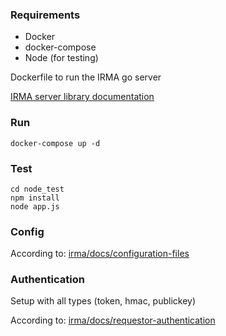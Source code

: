 ### Requirements

- Docker
- docker-compose
- Node (for testing)

Dockerfile to run the IRMA go server

[IRMA server library documentation](https://irma.app/docs/irma-server/)

### Run

```
docker-compose up -d
```

### Test

```
cd node_test
npm install
node app.js
```

### Config

According to: [irma/docs/configuration-files](https://irma.app/docs/irma-server/#configuration-files)

### Authentication

Setup with all types (token, hmac, publickey)

According to: [irma/docs/requestor-authentication](https://irma.app/docs/irma-server/#requestor-authentication)